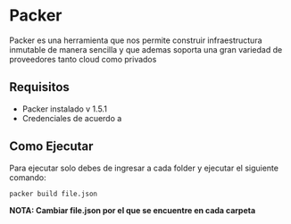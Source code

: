 # Packer 

Packer es una herramienta que nos permite construir infraestructura inmutable de manera sencilla y que ademas soporta 
una gran variedad de proveedores tanto cloud como privados


## Requisitos

- Packer instalado v 1.5.1
- Credenciales de acuerdo a

## Como Ejecutar
Para ejecutar solo debes de ingresar a cada folder y ejecutar el siguiente comando:

`packer build file.json`

**NOTA: Cambiar file.json por el que se encuentre en cada carpeta**